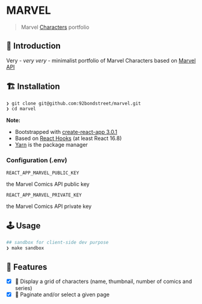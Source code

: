 # MARVEL

> Marvel [Characters](https://www.marvel.com/characters) portfolio

## 🐣 Introduction

Very - _very very_ - minimalist portfolio of Marvel Characters based on [Marvel API](https://developer.marvel.com/documentation/getting_started)

## 🏗️  Installation

```sh
❯ git clone git@github.com:92bondstreet/marvel.git
❯ cd marvel
```

**Note:**

* Bootstrapped with [create-react-app 3.0.1](https://github.com/facebook/create-react-app/blob/master/CHANGELOG.md)
* Based on [React Hooks](https://reactjs.org/docs/hooks-intro.html) (at least React 16.8)
* [Yarn](https://yarnpkg.com) is the package manager

### Configuration (.env)

`REACT_APP_MARVEL_PUBLIC_KEY`

the Marvel Comics API public key

`REACT_APP_MARVEL_PRIVATE_KEY`

the Marvel Comics API private key

## 🕹️  Usage

```sh
## sandbox for client-side dev purpose
❯ make sandbox
```

## 📱 Features

- [X] 🦸 Display a grid of characters (name, thumbnail, number of comics and series)
- [X] 📄 Paginate and/or select a given page
